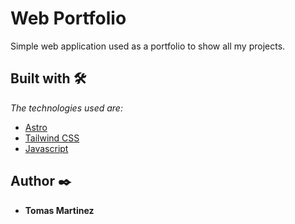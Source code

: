 # Web Portfolio

Simple web application used as a portfolio to show all my projects. 


## Built with 🛠️

_The technologies used are:_

* [Astro](https://astro.build)
* [Tailwind CSS](https://tailwindcss.com) 
* [Javascript](https://developer.mozilla.org/en-US/docs/Web/JavaScript)

## Author ✒️
* **Tomas Martinez** 



